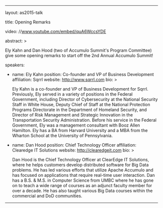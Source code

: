 ---

layout: as2015-talk

title: Opening Remarks

video: //www.youtube.com/embed/quA6WccsYDE

abstract: >
  
  Ely Kahn and Dan Hood (two of Accumulo Summit's Program Committee) give some opening remarks to start off the 2nd Annual Accumulo Summit!

speakers:
  
  - name: Ely Kahn
    position: Co-founder and VP of Business Development
    affiliation: Sqrrl
    website: http://www.sqrrl.com
    bio: >

      Ely Kahn is a co-founder and VP of Business Development for Sqrrl.  Previously, Ely served in a variety of positions in the Federal Government, including Director of Cybersecurity at the National Security Staff in White House, Deputy Chief of Staff at the National Protection Programs Directorate in the Department of Homeland Security, and Director of Risk Management and Strategic Innovation in the Transportation Security Administration. Before his service in the Federal Government, Ely was a management consultant with Booz Allen Hamilton. Ely has a BA from Harvard University and a MBA from the Wharton School at the University of Pennsylvania.

  - name: Dan Hood
    position: Chief Technology Officer
    affiliation: Clearedge IT Solutions
    website: http://clearedgeit.com
    bio: >

      Dan Hood is the Chief Technology Officer at ClearEdge IT Solutions, where he helps customers develop distributed software for Big Data problems. He has led various efforts that utilize Apache Accumulo and has focused on applications that require real-time user interaction. Dan has a B.S. & M.S. in Computer Science from UMBC where he has gone on to teach a wide range of courses as an adjunct faculty member for over a decade. He has also taught various Big Data courses within the commercial and DoD communities.
---